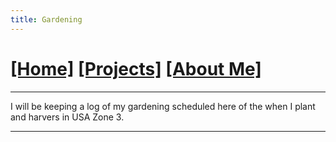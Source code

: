 ```yaml
---
title: Gardening
---
```

# [[Home]][0] [[Projects]][1] [[About Me]][2]
---

I will be keeping a log of my gardening scheduled here of the when I plant and 
harvers in USA Zone 3.

---
[0]: /
[1]: /projects/
[2]: /about/
